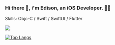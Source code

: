 ### Hi there 👋, i'm Edison, an iOS Developer. 👨‍💻

Skills: Objc-C / Swift / SwiftUI / Flutter

<img src="https://github-readme-stats.vercel.app/api?username=fanyu&show_icons=true&theme=radical&count_private=true&show_icons=true&include_all_commits=true" />

[![Top Langs](https://github-readme-stats.vercel.app/api/top-langs/?username=fanyu&layout=compact)](https://github.com/anuraghazra/github-readme-stats)
